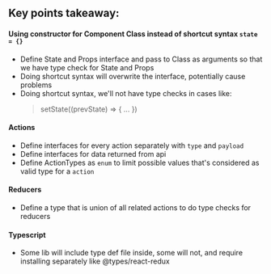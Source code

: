 ## Key points takeaway:

#### Using constructor for Component Class instead of shortcut syntax `state = {}`

- Define State and Props interface and pass to Class as arguments so that we have type check for State and Props
- Doing shortcut syntax will overwrite the interface, potentially cause problems
- Doing shortcut syntax, we'll not have type checks in cases like:
  > setState((prevState) => { ... })

#### Actions

- Define interfaces for every action separately with `type` and `payload`
- Define interfaces for data returned from api
- Define ActionTypes as `enum` to limit possible values that's considered as valid type for a `action`

#### Reducers

- Define a type that is union of all related actions to do type checks for reducers

#### Typescript

- Some lib will include type def file inside, some will not, and require installing separately like @types/react-redux
